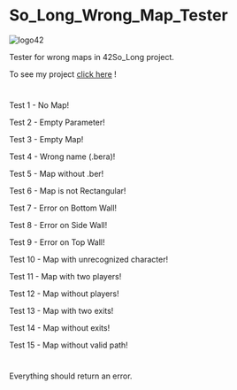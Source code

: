 # So_Long_Wrong_Map_Tester

![logo42](https://user-images.githubusercontent.com/94384240/190526262-7b18d67f-6a6a-4571-a28a-0ea33eb34ce8.jpg)

Tester for wrong maps in 42So_Long project.

To see my project [click here](https://github.com/jlebre/so_long) !

#

Test 1 - No Map!

Test 2 - Empty Parameter!

Test 3 - Empty Map!

Test 4 - Wrong name (.bera)!

Test 5 - Map without .ber!

Test 6 - Map is not Rectangular!

Test 7 - Error on Bottom Wall!

Test 8 - Error on Side Wall!

Test 9 - Error on Top Wall!

Test 10 - Map with unrecognized character!

Test 11 - Map with two players!

Test 12 - Map without players!

Test 13 - Map with two exits!

Test 14 - Map without exits!

Test 15 - Map without valid path! 

#

Everything should return an error.
